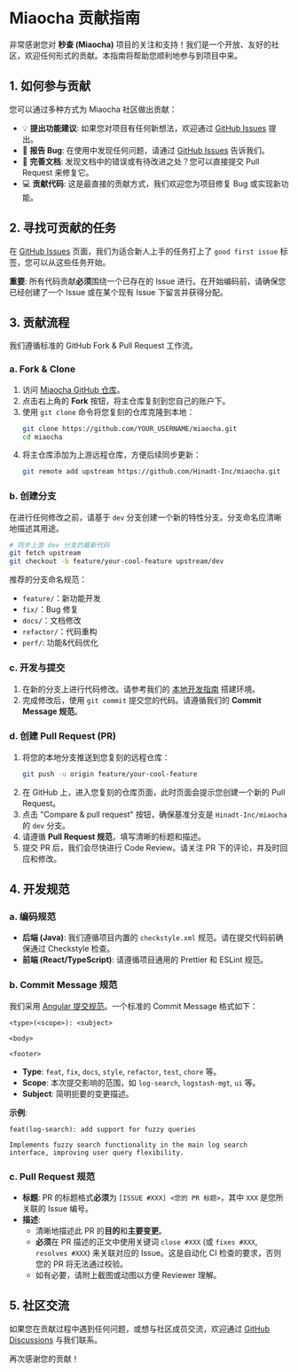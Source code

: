 # Miaocha 贡献指南

非常感谢您对 **秒查 (Miaocha)** 项目的关注和支持！我们是一个开放、友好的社区，欢迎任何形式的贡献。本指南将帮助您顺利地参与到项目中来。

## 1. 如何参与贡献

您可以通过多种方式为 Miaocha 社区做出贡献：

* 💡 **提出功能建议**: 如果您对项目有任何新想法，欢迎通过 [GitHub Issues](https://github.com/Hinadt-Inc/miaocha/issues/new/choose) 提出。
* 🐛 **报告 Bug**: 在使用中发现任何问题，请通过 [GitHub Issues](https://github.com/Hinadt-Inc/miaocha/issues/new/choose) 告诉我们。
* 📖 **完善文档**: 发现文档中的错误或有待改进之处？您可以直接提交 Pull Request 来修复它。
* 💻 **贡献代码**: 这是最直接的贡献方式，我们欢迎您为项目修复 Bug 或实现新功能。

## 2. 寻找可贡献的任务

在 [GitHub Issues](https://github.com/Hinadt-Inc/miaocha/issues) 页面，我们为适合新人上手的任务打上了 `good first issue` 标签，您可以从这些任务开始。

**重要**: 所有代码贡献**必须**围绕一个已存在的 Issue 进行。在开始编码前，请确保您已经创建了一个 Issue 或在某个现有 Issue 下留言并获得分配。

## 3. 贡献流程

我们遵循标准的 GitHub Fork & Pull Request 工作流。

### a. Fork & Clone

1. 访问 [Miaocha GitHub 仓库](https://github.com/Hinadt-Inc/miaocha)。
2. 点击右上角的 **Fork** 按钮，将主仓库复刻到您自己的账户下。
3. 使用 `git clone` 命令将您复刻的仓库克隆到本地：
   ```bash
   git clone https://github.com/YOUR_USERNAME/miaocha.git
   cd miaocha
   ```
4. 将主仓库添加为上游远程仓库，方便后续同步更新：
   ```bash
   git remote add upstream https://github.com/Hinadt-Inc/miaocha.git
   ```

### b. 创建分支

在进行任何修改之前，请基于 `dev` 分支创建一个新的特性分支。分支命名应清晰地描述其用途。

```bash
# 同步上游 dev 分支的最新代码
git fetch upstream
git checkout -b feature/your-cool-feature upstream/dev
```

推荐的分支命名规范：

* `feature/`：新功能开发
* `fix/`：Bug 修复
* `docs/`：文档修改
* `refactor/`：代码重构
* `perf/`: 功能&代码优化

### c. 开发与提交

1. 在新的分支上进行代码修改。请参考我们的 [本地开发指南](local_development_guide.md) 搭建环境。
2. 完成修改后，使用 `git commit` 提交您的代码。请遵循我们的 **Commit Message 规范**。

### d. 创建 Pull Request (PR)

1. 将您的本地分支推送到您复刻的远程仓库：
   ```bash
   git push -u origin feature/your-cool-feature
   ```
2. 在 GitHub 上，进入您复刻的仓库页面，此时页面会提示您创建一个新的 Pull Request。
3. 点击 "Compare & pull request" 按钮，确保基准分支是 `Hinadt-Inc/miaocha` 的 `dev` 分支。
4. 请遵循 **Pull Request 规范**，填写清晰的标题和描述。
5. 提交 PR 后，我们会尽快进行 Code Review。请关注 PR 下的评论，并及时回应和修改。

## 4. 开发规范

### a. 编码规范

* **后端 (Java)**: 我们遵循项目内置的 `checkstyle.xml` 规范。请在提交代码前确保通过 Checkstyle 检查。
* **前端 (React/TypeScript)**: 请遵循项目通用的 Prettier 和 ESLint 规范。

### b. Commit Message 规范

我们采用 [Angular 提交规范](https://github.com/angular/angular/blob/main/CONTRIBUTING.md#commit)。一个标准的 Commit Message 格式如下：

```
<type>(<scope>): <subject>

<body>

<footer>
```

* **Type**: `feat`, `fix`, `docs`, `style`, `refactor`, `test`, `chore` 等。
* **Scope**: 本次提交影响的范围，如 `log-search`, `logstash-mgt`, `ui` 等。
* **Subject**: 简明扼要的变更描述。

**示例**:

```
feat(log-search): add support for fuzzy queries

Implements fuzzy search functionality in the main log search interface, improving user query flexibility.
```

### c. Pull Request 规范

* **标题**: PR 的标题格式**必须**为 `[ISSUE #XXX] <您的 PR 标题>`，其中 `XXX` 是您所关联的 Issue 编号。
* **描述**:
    * 清晰地描述此 PR 的**目的**和**主要变更**。
    * **必须**在 PR 描述的正文中使用关键词 `close #XXX` (或 `fixes #XXX`, `resolves #XXX`) 来关联对应的 Issue。这是自动化 CI 检查的要求，否则您的 PR 将无法通过校验。
    * 如有必要，请附上截图或动图以方便 Reviewer 理解。

## 5. 社区交流

如果您在贡献过程中遇到任何问题，或想与社区成员交流，欢迎通过 [GitHub Discussions](https://github.com/Hinadt-Inc/miaocha/discussions) 与我们联系。

再次感谢您的贡献！
